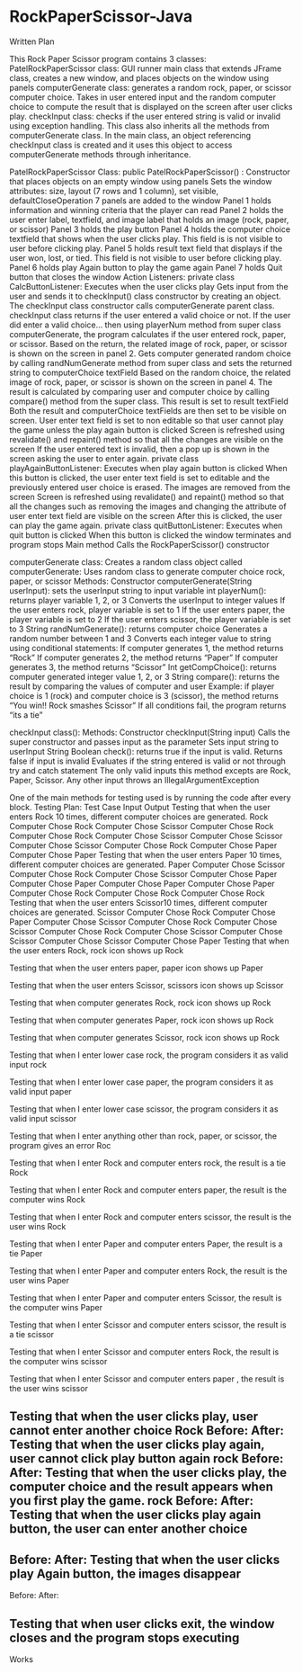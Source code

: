 # RockPaperScissor-Java
Written Plan

This Rock Paper Scissor program contains 3 classes:
PatelRockPaperScissor class: GUI runner main class that extends JFrame class, creates a new window, and places objects on the window using panels
computerGenerate class: generates a random rock, paper, or scissor computer choice. Takes in user entered input and the random computer choice to compute the result that is displayed on the screen after user clicks play.
checkInput class: checks if the user entered string is valid or invalid using exception handling. This class also inherits all the methods from computerGenerate class. In the main class, an object referencing checkInput class is created and it uses this object to access computerGenerate methods through inheritance.


PatelRockPaperScissor Class:
public PatelRockPaperScissor() : Constructor that places objects on an empty window using panels
Sets the window attributes: size, layout (7 rows and 1 column), set visible, defaultCloseOperation
7 panels are added to the window
Panel 1 holds information and winning criteria that the player can read
Panel 2 holds the user enter label, textfield, and image label that holds an image (rock, paper, or scissor)
Panel 3 holds the play button
Panel 4 holds the computer choice textfield that shows when the user clicks play. This field is is not visible to user before clicking play.
Panel 5 holds result text field that displays if the user won, lost, or tied. This field is not visible to user before clicking play.
Panel 6 holds play Again button to play the game again
Panel 7 holds Quit button that closes the window
Action Listeners:
private class CalcButtonListener: Executes when the user clicks play
Gets input from the user and sends it to checkInput() class constructor by creating an object. The checkInput class constructor calls computerGenerate parent class. checkInput class returns if the user entered a valid choice or not. 
If the user did enter a valid choice…
then using playerNum method from super class computerGenerate, the program calculates if the user entered rock, paper, or scissor. Based on the return, the related image of rock, paper, or scissor is shown on the screen in panel 2.
Gets computer generated random choice by calling randNumGenerate method from super class and sets the returned string to computerChoice textField
Based on the random choice, the related image of rock, paper, or scissor is shown on the screen in panel 4.
The result is calculated by comparing user and computer choice by calling compare() method from the super class. This result is set to result textField
Both the result and computerChoice textFields are then set to be visible on screen.
User enter text field is set to non editable so that user cannot play the game unless the play again button is clicked
Screen is refreshed using revalidate() and repaint() method so that all the changes are visible on the screen
If the user entered text is invalid, then a pop up is shown in the screen asking the user to enter again.
private class playAgainButtonListener: Executes when play again button is clicked
When this button is clicked, the user enter text field is set to editable and the previously entered user choice is erased.
The images are removed from the screen
Screen is refreshed using revalidate() and repaint() method so that all the changes such as removing the images and changing the attribute of user enter text field are visible on the screen
After this is clicked, the user can play the game again.
private class quitButtonListener: Executes when quit button is clicked
When this button is clicked the window terminates and program stops
Main method
Calls the RockPaperScissor() constructor

computerGenerate class: 
Creates a random class object called computerGenerate: Uses random class to generate computer choice rock, paper, or scissor
Methods:
Constructor computerGenerate(String userInput): 
sets the userInput string to input variable
int playerNum(): returns player variable 1, 2, or 3
Converts the userInput to integer values
If the user enters rock, player variable is set to 1
If the user enters paper, the player variable is set to 2
If the user enters scissor, the player variable is set to 3
String randNumGenerate(): returns computer choice
Generates a random number between 1 and 3
Converts each integer value to string using conditional statements:
If computer generates 1, the method returns “Rock”
If computer generates 2, the method returns “Paper”
If computer generates 3, the method returns “Scissor”
Int getCompChoice(): returns computer generated integer value 1, 2, or 3
String compare(): returns the result by comparing the values of computer and user
Example: if player choice is 1 (rock) and computer choice is 3 (scissor), the method returns “You win!! Rock smashes Scissor”
If all conditions fail, the program returns “its a tie”

checkInput class():
Methods:
Constructor checkInput(String input)
Calls the super constructor and passes input as the parameter
Sets input string to userInput String
Boolean check(): returns true if the input is valid. Returns false if input is invalid
Evaluates if the string entered is valid or not through try and catch statement
The only valid inputs this method excepts are Rock, Paper, Scissor. Any other input throws an IllegalArgumentException



One of the main methods for testing used is by running the code after every block. 
Testing Plan:
Test Case
Input
Output
Testing that when the user enters Rock 10 times, different computer choices are generated.
Rock
Computer Chose Rock
Computer Chose Scissor
Computer Chose Rock
Computer Chose Rock
Computer Chose Scissor
Computer Chose Scissor
Computer Chose Scissor
Computer Chose Rock
Computer Chose Paper
Computer Chose Paper
Testing that when the user enters Paper 10 times, different computer choices are generated.
Paper
Computer Chose Scissor
Computer Chose Rock
Computer Chose Scissor
Computer Chose Paper
Computer Chose Paper
Computer Chose Paper
Computer Chose Paper
Computer Chose Rock
Computer Chose Rock
Computer Chose Rock
Testing that when the user enters Scissor10 times, different computer choices are generated.
Scissor
Computer Chose Rock
Computer Chose Paper
Computer Chose Scissor
Computer Chose Rock
Computer Chose Scissor
Computer Chose Rock
Computer Chose Scissor
Computer Chose Scissor
Computer Chose Scissor
Computer Chose Paper
Testing that when the user enters Rock, rock icon shows up
Rock

Testing that when the user enters paper, paper icon shows up
Paper

Testing that when the user enters Scissor, scissors icon shows up
Scissor

Testing that when computer generates Rock, rock icon shows up
Rock

Testing that when computer generates Paper, rock icon shows up
Rock

Testing that when computer generates Scissor, rock icon shows up
Rock

Testing that when I enter lower case rock, the program considers it as valid input
rock

Testing that when I enter lower case paper, the program considers it as valid input
paper

Testing that when I enter lower case scissor, the program considers it as valid input
scissor

Testing that when I enter anything other than rock, paper, or scissor, the program gives an error
Roc



Testing that when I enter Rock and computer enters rock, the result is a tie
Rock

Testing that when I enter Rock and computer enters paper, the result is the computer wins
Rock

Testing that when I enter Rock and computer enters scissor, the result is the user wins
Rock

Testing that when I enter Paper and computer enters Paper, the result is a tie
Paper

Testing that when I enter Paper and computer enters Rock, the result is the user wins
Paper

Testing that when I enter Paper and computer enters Scissor, the result is the computer wins
Paper

Testing that when I enter Scissor and computer enters scissor, the result is a tie
scissor

Testing that when I enter Scissor and computer enters Rock, the result is the computer wins
scissor

Testing that when I enter Scissor and computer enters paper , the result is the user wins
scissor

Testing that when the user clicks play, user cannot enter another choice
Rock
Before: 
After: 
Testing that when the user clicks play again, user cannot click play button again
rock
Before: 
After: 
Testing that when the user clicks play, the computer choice and the result appears when you first play the game.
rock
Before: 
After: 
Testing that when the user clicks play again button, the user can enter another choice
--
Before:
After: 
Testing that when the user clicks play Again button, the images disappear
--
Before:
After:

Testing that when user clicks exit, the window closes and the program stops executing
--
Works


